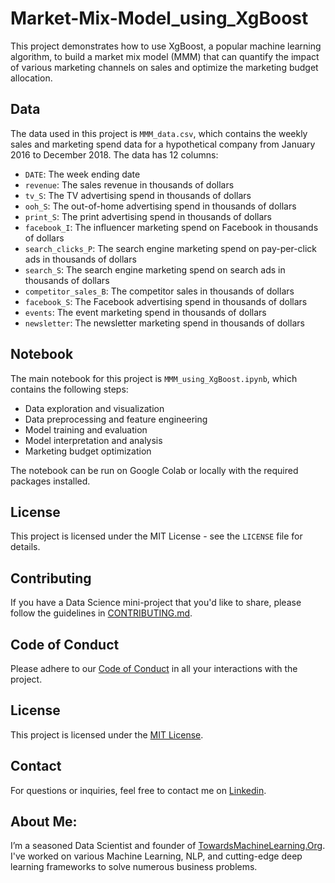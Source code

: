 # Market-Mix-Model_using_XgBoost

This project demonstrates how to use XgBoost, a popular machine learning algorithm, to build a market mix model (MMM) that can quantify the impact of various marketing channels on sales and optimize the marketing budget allocation.

## Data

The data used in this project is `MMM_data.csv`, which contains the weekly sales and marketing spend data for a hypothetical company from January 2016 to December 2018. The data has 12 columns:

- `DATE`: The week ending date
- `revenue`: The sales revenue in thousands of dollars
- `tv_S`: The TV advertising spend in thousands of dollars
- `ooh_S`: The out-of-home advertising spend in thousands of dollars
- `print_S`: The print advertising spend in thousands of dollars
- `facebook_I`: The influencer marketing spend on Facebook in thousands of dollars
- `search_clicks_P`: The search engine marketing spend on pay-per-click ads in thousands of dollars
- `search_S`: The search engine marketing spend on search ads in thousands of dollars
- `competitor_sales_B`: The competitor sales in thousands of dollars
- `facebook_S`: The Facebook advertising spend in thousands of dollars
- `events`: The event marketing spend in thousands of dollars
- `newsletter`: The newsletter marketing spend in thousands of dollars

## Notebook

The main notebook for this project is `MMM_using_XgBoost.ipynb`, which contains the following steps:

- Data exploration and visualization
- Data preprocessing and feature engineering
- Model training and evaluation
- Model interpretation and analysis
- Marketing budget optimization

The notebook can be run on Google Colab or locally with the required packages installed.

## License

This project is licensed under the MIT License - see the `LICENSE` file for details.

## Contributing

If you have a Data Science mini-project that you'd like to share, please follow the guidelines in [CONTRIBUTING.md](https://github.com/Praveen76/Data-Science-Mini-Projects/blob/main/contributing.md).

## Code of Conduct
Please adhere to our [Code of Conduct](https://github.com/Praveen76/Data-Science-Mini-Projects/blob/main/CODE_OF_CONDUCT.md) in all your interactions with the project.

## License

This project is licensed under the [MIT License](LICENSE).

## Contact

For questions or inquiries, feel free to contact me on [Linkedin](https://www.linkedin.com/in/praveen-kumar-anwla-49169266/).

## **About Me**:
I’m a seasoned Data Scientist and founder of [TowardsMachineLearning.Org](https://towardsmachinelearning.org/). I've worked on various Machine Learning, NLP, and cutting-edge deep learning frameworks to solve numerous business problems.
